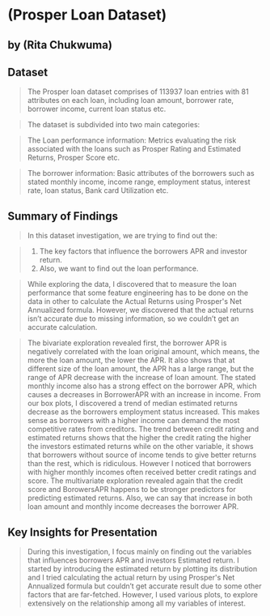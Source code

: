 # (Prosper Loan Dataset)
## by (Rita Chukwuma)


## Dataset

> The Prosper loan dataset comprises of 113937 loan entries with 81 attributes on each loan, including loan amount, borrower rate, borrower income, current loan status etc.

> The dataset is subdivided into two main categories:

> The Loan performance information: Metrics evaluating the risk associated with the loans such as Prosper Rating and Estimated Returns, Prosper Score etc.

>The borrower information: Basic attributes of the borrowers such as stated monthly income, income range, employment status, interest rate, loan status, Bank card Utilization etc. 

## Summary of Findings

> In this dataset investigation, we are trying to find out the:

> 1.	The key factors that influence the borrowers APR and investor return.
> 2.	Also, we want to find out the loan performance.

> While exploring the data, I discovered that to measure the loan performance that some feature engineering has to be done on the data in other to calculate the Actual Returns using Prosper's Net Annualized formula. However, we discovered that the actual returns isn’t accurate  due to missing information, so we couldn’t get an accurate calculation.

>The bivariate exploration revealed first, the borrower APR is negatively correlated with the loan original amount, which means, the more the loan amount, the lower the APR. It also shows that at different size of the loan amount, the APR has a large range, but the range of APR decrease with the increase of loan amount. The stated monthly income also has a strong effect on the borrower APR, which causes a decreases in BorrowerAPR with an increase in income. 
From our box plots, I discovered a trend of median estimated returns decrease as the borrowers employment status increased. This makes sense as borrowers with a higher income can demand the most competitive rates from creditors. The trend between credit rating and estimated returns shows that the higher the credit rating the higher the investors estimated returns while on the other variable, it shows that borrowers without source of income tends to give better returns than the rest, which is ridiculous. However I noticed that borrowers with higher monthly incomes often received better credit ratings and score.
The multivariate exploration revealed again that the credit score and BorowersAPR happens to be stronger predictors for predicting estimated returns. 
Also, we can say that increase in both loan amount and monthly income decreases the borrower APR.


## Key Insights for Presentation

> During this investigation, I focus mainly on finding out the variables that influences borrowers APR and investors Estimated return. I started by introducing the estimated return by plotting its distribution and I tried calculating the actual return by using Prosper's Net Annualized formula but couldn’t get accurate result due to some other factors that are far-fetched. 
However, I used various plots, to explore extensively on the relationship among all my variables of interest.
